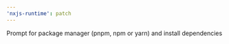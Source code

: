```yaml
---
'nxjs-runtime': patch
---
```


Prompt for package manager (pnpm, npm or yarn) and install dependencies
